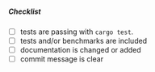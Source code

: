 <!--
Thank you for your pull request. Please provide a description above and review
the requirements below.

Bug fixes and new features should include tests and possibly benchmarks.

Contributors guide: https://github.com/bastion-rs/.github/blob/master/CONTRIBUTING.md
-->

##### Checklist
<!-- Remove items that do not apply. For completed items, change [ ] to [x]. -->

- [ ] tests are passing with `cargo test`. 
- [ ] tests and/or benchmarks are included
- [ ] documentation is changed or added
- [ ] commit message is clear

<!--
Developer's Certificate of Origin 1.1

By making a contribution to this project, I certify that:

(a) The contribution was created in whole or in part by me and I
    have the right to submit it under the open source license
    indicated in the file; or

(b) The contribution is based upon previous work that, to the best
    of my knowledge, is covered under an appropriate open source
    license and I have the right under that license to submit that
    work with modifications, whether created in whole or in part
    by me, under the same open source license (unless I am
    permitted to submit under a different license), as indicated
    in the file; or

(c) The contribution was provided directly to me by some other
    person who certified (a), (b) or (c) and I have not modified
    it.

(d) I understand and agree that this project and the contribution
    are public and that a record of the contribution (including all
    personal information I submit with it, including my sign-off) is
    maintained indefinitely and may be redistributed consistent with
    this project or the open source license(s) involved.
-->
